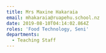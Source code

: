 ```yaml
---
title: Mrs Maxine Hakaraia
email: mhakaraia@ruapehu.school.nz
date: 2019-08-10T04:14:02.864Z
roles: 'Food Technology, Seni'
departments:
  - Teaching Staff
---
```


